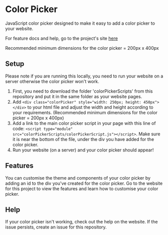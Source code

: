 # Color Picker

JavaScript color picker designed to make it easy to add a color picker to your website.

For feature docs and help, go to the project's site [here](https://tessarobyn.github.io/color-picker/)

Recommended minimum dimensions for the color picker = 200px x 400px

## Setup

Please note if you are running this locally, you need to run your website on a server otherwise the color picker won't work.

1. First, you need to download the folder 'colorPickerScripts' from this repository and put it in the same folder as your website pages.
2. Add `<div class="colorPicker" style="width: 250px; height: 450px"></div>` to your html file and adjust the width and height according to your requirements. (Recommended minimum dimensions for the color picker = 200px x 400px)
3. Add a link to the main color picker script in your page with this line of code: `<script type="module" src="colorPickerScripts/colorPickerScript.js"></script>`.
   Make sure it is near the bottom of the file, under the div you have added for the color picker.
4. Run your website (on a server) and your color picker should appear!

## Features

You can customise the theme and components of your color picker by adding an id to the div you've created for the color picker. Go to the website for this project to view the features and learn how to customise your color picker.

## Help

If your color picker isn't working, check out the help on the website. If the issue persists, create an issue for this repository.
